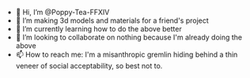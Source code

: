 - 👋 Hi, I’m @Poppy-Tea-FFXIV
- 👀 I’m making 3d models and materials for a friend's project
- 🌱 I’m currently learning how to do the above better
- 💞️ I’m looking to collaborate on nothing because I'm already doing the above
- 📫 How to reach me: I'm a misanthropic gremlin hiding behind a thin veneer of social acceptability, so best not to.

<!---
Poppy-Tea-FFXIV/Poppy-Tea-FFXIV is a ✨ special ✨ repository because its `README.md` (this file) appears on your GitHub profile.
You can click the Preview link to take a look at your changes.
--->

